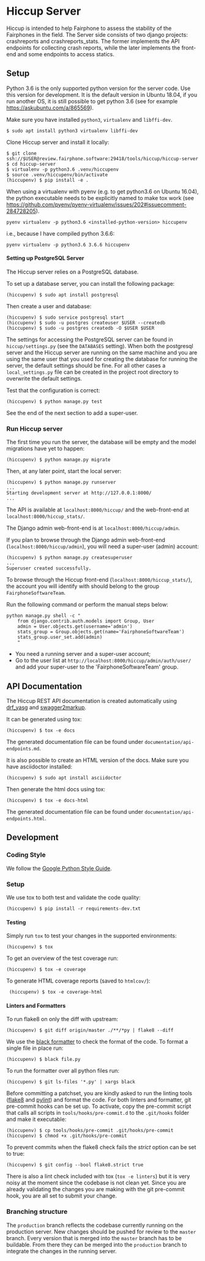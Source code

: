 # Hiccup Server

Hiccup is intended to help Fairphone to assess the stability of the Fairphones in the field.
The Server side consists of two django projects: crashreports and crashreports_stats.  The former
implements the API endpoints for collecting crash reports, while the later implements the
front-end and some endpoints to access statics.

## Setup

Python 3.6 is the only supported python version for the server code. Use this
version for development. It is the default version in Ubuntu 18.04, if you
run another OS, it is still possible to get python 3.6 (see for example
https://askubuntu.com/a/865569).

Make sure you have installed `python3`, `virtualenv` and `libffi-dev`.

    $ sudo apt install python3 virtualenv libffi-dev

Clone Hiccup server and install it locally:

    $ git clone ssh://$USER@review.fairphone.software:29418/tools/hiccup/hiccup-server
    $ cd hiccup-server
    $ virtualenv -p python3.6 .venv/hiccupenv
    $ source .venv/hiccupenv/bin/activate
    (hiccupenv) $ pip install -e .

When using a virtualenv with pyenv (e.g. to get python3.6 on Ubuntu 16.04),
the python executable needs to be explicitly named to make tox work (see
https://github.com/pyenv/pyenv-virtualenv/issues/202#issuecomment-284728205).

    pyenv virtualenv -p python3.6 <installed-python-version> hiccupenv

i.e., because I have compiled python 3.6.6:

    pyenv virtualenv -p python3.6 3.6.6 hiccupenv

#### Setting up PostgreSQL Server

The Hiccup server relies on a PostgreSQL database.

To set up a database server, you can install the following package:

    (hiccupenv) $ sudo apt install postgresql

Then create a user and database:

    (hiccupenv) $ sudo service postgresql start
    (hiccupenv) $ sudo -u postgres createuser $USER --createdb
    (hiccupenv) $ sudo -u postgres createdb -O $USER $USER

The settings for accessing the PostgreSQL server can be found in
`hiccup/settings.py` (see the `DATABASES` setting). When both the postgresql
server and the Hiccup server are running on the same machine and you are
using the same user that you used for creating the database for running the
server, the default settings should be fine. For all other cases a
`local_settings.py` file can be created in the project root directory to
overwrite the default settings.

Test that the configuration is correct:

    (hiccupenv) $ python manage.py test

See the end of the next section to add a super-user.


### Run Hiccup server

The first time you run the server, the database will be empty and the model migrations have yet to
happen:

    (hiccupenv) $ python manage.py migrate

Then, at any later point, start the local server:

    (hiccupenv) $ python manage.py runserver
    ...
    Starting development server at http://127.0.0.1:8000/
    ...

The API is available at `localhost:8000/hiccup/` and the web-front-end at
`localhost:8000/hiccup_stats/`.

The Django admin web-front-end is at `localhost:8000/hiccup/admin`.

If you plan to browse through the Django admin web-front-end (`localhost:8000/hiccup/admin`), you
will need a super-user (admin) account:

    (hiccupenv) $ python manage.py createsuperuser
    ...
    Superuser created successfully.

To browse  through the Hiccup front-end (`localhost:8000/hiccup_stats/`), the account you will
identify with should belong to the group `FairphoneSoftwareTeam`.

Run the following command or perform the manual steps below:

    python manage.py shell -c "
        from django.contrib.auth.models import Group, User
        admin = User.objects.get(username='admin')
        stats_group = Group.objects.get(name='FairphoneSoftwareTeam')
        stats_group.user_set.add(admin)
        "

* You need a running server and a super-user account;
* Go to the user list at `http://localhost:8000/hiccup/admin/auth/user/` and add your
  super-user to the 'FairphoneSoftwareTeam' group.

## API Documentation

The Hiccup REST API documentation is created automatically using
[drf_yasg](https://github.com/axnsan12/drf-yasg) and
[swagger2markup](https://github.com/Swagger2Markup/swagger2markup).

It can be generated using tox:

    (hiccupenv) $ tox -e docs

The generated documentation file can be found under
`documentation/api-endpoints.md`.

It is also possible to create an HTML version of the docs. Make sure you
have asciidoctor installed:

    (hiccupenv) $ sudo apt install asciidoctor

Then generate the html docs using tox:

    (hiccupenv) $ tox -e docs-html

The generated documentation file can be found under
`documentation/api-endpoints.html`.


## Development

### Coding Style

We follow the
[Google Python Style Guide](https://github.com/google/styleguide/blob/gh-pages/pyguide.md).

### Setup

We use tox to both test and validate the code quality:

    (hiccupenv) $ pip install -r requirements-dev.txt

#### Testing

Simply run `tox` to test your changes in the supported environments:

    (hiccupenv) $ tox

To get an overview of the test coverage run:

    (hiccupenv) $ tox -e coverage

To generate HTML coverage reports (saved to `htmlcov/`):

     (hiccupenv) $ tox -e coverage-html

#### Linters and Formatters

To run flake8 on only the diff with upstream:

    (hiccupenv) $ git diff origin/master ./**/*py | flake8 --diff

We use the [black formatter](https://github.com/ambv/black) to check the
format of the code. To format a single file in place run:

    (hiccupenv) $ black file.py

To run the formatter over all python files run:

    (hiccupenv) $ git ls-files '*.py' | xargs black

Before committing a patchset, you are kindly asked to run the linting tools
([flake8](http://flake8.pycqa.org/en/latest/) and
[pylint](https://pylint.readthedocs.io/en/latest/))
and format the code. For both linters and formatter, git pre-commit hooks
can be set up. To activate, copy the pre-commit script that calls all
scripts in `tools/hooks/pre-commit.d` to the `.git/hooks`
folder and make it executable:

    (hiccupenv) $ cp tools/hooks/pre-commit .git/hooks/pre-commit
    (hiccupenv) $ chmod +x .git/hooks/pre-commit

To prevent commits when the flake8 check fails the *strict* option can be
set to true:

    (hiccupenv) $ git config --bool flake8.strict true

There is also a lint check included with tox (`tox -e linters`) but it is very
noisy at the moment since the codebase is not clean yet. Since you are already
validating the changes you are making with the git pre-commit hook, you are
all set to submit your change.


### Branching structure

The `production` branch reflects the codebase currently running on the production server. New
changes should be pushed for review to the `master` branch. Every version that is merged into the
`master` branch has to be buildable. From there they can be merged into the `production` branch to
integrate the changes in the running server.
